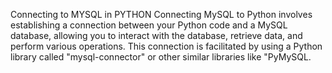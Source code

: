 Connecting to MYSQL in PYTHON
Connecting MySQL to Python involves establishing a connection between your Python code and a MySQL database, allowing you to interact with the database, retrieve data, and perform various operations. This connection is facilitated by using a Python library called "mysql-connector" or other similar libraries like "PyMySQL.

